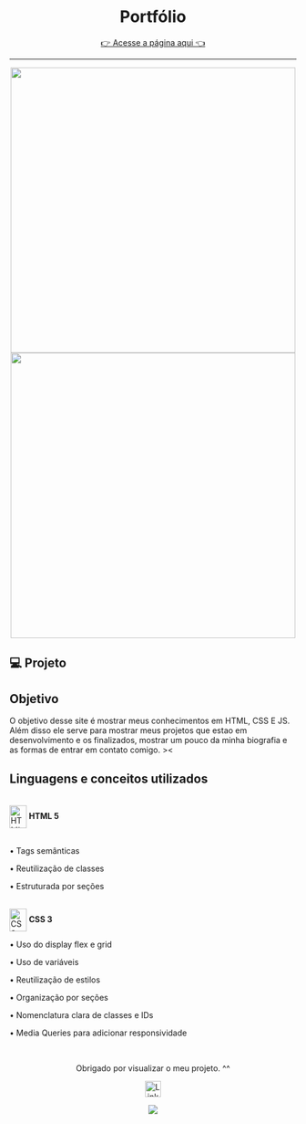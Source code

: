 
<h1 align="center"> Portfólio </h1>
<p align="center">
<a href="https://jonathanguimarae3s.github.io/portifolioo/" target="_blank">👉 Acesse a página aqui 👈</a>
</p>
<hr>
<div align="center">
<img width="500px" src="https://github.com/JonathanGuimarae3s/portifolioo/blob/main/css/imgs/gifs/1.gif">
<img width="500px" src="https://github.com/JonathanGuimarae3s/portifolioo/blob/main/css/imgs/gifs/2.gif">
</div>


## 💻 Projeto
<h2>Objetivo</h2>
O objetivo desse site é mostrar meus conhecimentos em HTML, CSS E JS. Além disso ele serve para mostrar meus projetos que estao em desenvolvimento e os finalizados, mostrar um pouco da minha biografia e as formas de entrar em contato comigo. ><

## Linguagens e conceitos utilizados 

<!-- HTML -->
<br>
<div><img align="center"  alt="HTML" width="30" height="40" src="https://cdn.jsdelivr.net/gh/devicons/devicon/icons/html5/html5-plain.svg" /> <b> HTML 5</b></div>
<br>
<p>• Tags semânticas</p>
<p>• Reutilização de classes</p>
<p>• Estruturada por seções</p>

<!-- CSS -->
<br>
<div>
<img align="center" alt="CSS"  width="30" height="40" src="https://cdn.jsdelivr.net/gh/devicons/devicon/icons/css3/css3-plain.svg" /> <b> CSS 3</b>
</div>
<p>• Uso do display flex e grid</p>
<p>• Uso de variáveis</p>
<p>• Reutilização de estilos</p>
<p>• Organização por seções</p>
<p>• Nomenclatura clara de classes e IDs</p>
<p>• Media Queries para adicionar responsividade</p>
<br>
<div>
  <div align = 'center'>
  <p>Obrigado por visualizar o meu projeto. ^^</p>
    
  <a href="https://www.linkedin.com/in/jonathan-guimar%C3%A3es-984b69219/"><img src="https://img.shields.io/badge/LinkedIn-282C34?logo=linkedin&logoColor=white" alt="LinkedIn logo" title="LinkedIn" height="28"></a>

<img src="https://c.tenor.com/EJ1C6RDW3YoAAAAM/kakashi-bye-bye-anime.gif">
